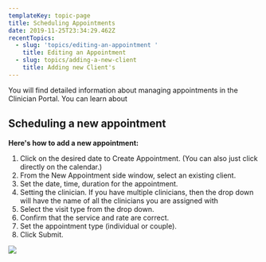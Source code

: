 ```yaml
---
templateKey: topic-page
title: Scheduling Appointments
date: 2019-11-25T23:34:29.462Z
recentTopics:
  - slug: 'topics/editing-an-appointment '
    title: Editing an Appointment
  - slug: topics/adding-a-new-client
    title: Adding new Client's
---
```

You will find detailed information about managing appointments in the Clinician Portal. You can learn about

## Scheduling a new appointment

**Here's how to add a new appointment:**

1. Click on the desired date to Create Appointment. (You can also just click directly on the calendar.)
2. From the New Appointment side window, select an existing client.
3. Set the date, time, duration for the appointment.
4. Setting the clinician. If you have multiple clinicians, then the drop down will have the name of all the clinicians you are assigned with 
5. Select the visit type from the drop down.
6. Confirm that the service and rate are correct. 
7. Set the appointment type (individual or couple).
8. Click Submit. 

![](/img/new_appointment.jpg)
